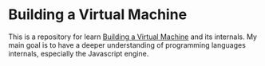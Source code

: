 # Building a Virtual Machine

This is a repository for learn [Building a Virtual Machine](http://dmitrysoshnikov.com/courses/virtual-machine/) and its internals. My main goal is to have a deeper understanding of programming languages internals, especially the Javascript engine.